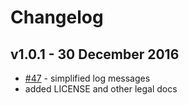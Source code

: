 # Changelog

## v1.0.1 - 30 December 2016
- [#47](https://github.com/sourcegraph/javascript-typescript-langserver/pull/47) - simplified log messages
- added LICENSE and other legal docs
